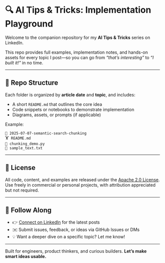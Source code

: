 # 🔍 AI Tips & Tricks: Implementation Playground

Welcome to the companion repository for my **AI Tips & Tricks** series on LinkedIn.

This repo provides full examples, implementation notes, and hands-on assets for every topic I post—so you can go from *“that’s interesting”* to *“I built it!”* in no time.

---

## 📁 Repo Structure

Each folder is organized by **article date** and **topic**, and includes:

* A short `README.md` that outlines the core idea
* Code snippets or notebooks to demonstrate implementation
* Diagrams, assets, or prompts (if applicable)

Example:

```
📂 2025-07-07-semantic-search-chunking
🏋️ README.md
📝 chunking_demo.py
📄 sample_text.txt
```

---

## 🔖 License

All code, content, and examples are released under the [Apache 2.0 License](LICENSE).
Use freely in commercial or personal projects, with attribution appreciated but not required.

---

## 📢 Follow Along

* 👉 [Connect on LinkedIn](https://www.linkedin.com/company/1559644/admin/dashboard/) for the latest posts
* ✉️ Submit issues, feedback, or ideas via GitHub Issues or DMs
* 💡 Want a deeper dive on a specific topic? Let me know!

---

Built for engineers, product thinkers, and curious builders.
**Let’s make smart ideas usable.**
